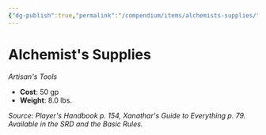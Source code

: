 ```yaml
---
{"dg-publish":true,"permalink":"/compendium/items/alchemists-supplies/","tags":["compendium/src/5e/phb","item/gear/artisans-tools"]}
---
```


# Alchemist's Supplies
*Artisan's Tools*  

- **Cost**: 50 gp
- **Weight**: 8.0 lbs.

*Source: Player's Handbook p. 154, Xanathar's Guide to Everything p. 79. Available in the SRD and the Basic Rules.*